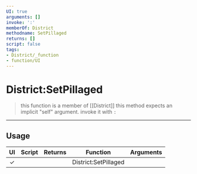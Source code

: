 ```yaml
---
UI: true
arguments: []
invoke: ':'
memberOf: District
methodname: SetPillaged
returns: []
script: false
tags:
- District/_function
- function/UI
---
```

# District:SetPillaged
> this function is a member of [[District]]
> this method expects an implicit "self" argument. invoke it with `:`
-----
## Usage
|  UI | Script | Returns | Function | Arguments |
|:---:|:------:|-------:|:--------:|:---------|
|✓| ||District:SetPillaged||
